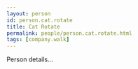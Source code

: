 ```yaml
---
layout: person
id: person.cat.rotate
title: Cat Rotate
permalink: people/person.cat.rotate.html
tags: [company.walk]
---
```


Person details...